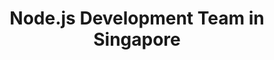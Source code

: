 ---
title: Node.js Development Team in Singapore
permalink: /landings/node-js-developer-singapore
technology: Node.js
location: Singapore
---